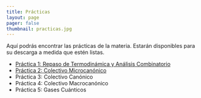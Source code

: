 ```yaml
---
title: Prácticas
layout: page
pager: false
thumbnail: practicas.jpg
---
```


Aquí podrás encontrar las prácticas de la materia.
Estarán disponibles para su descarga a medida que estén listas.

- [Práctica 1: Repaso de Termodinámica y Análisis Combinatorio][practica1]
- [Práctica 2: Colectivo Microcanónico][practica2]
- Práctica 3: Colectivo Canónico
- Práctica 4: Colectivo Macrocanónico
- Práctica 5: Gases Cuánticos


<!--Urls a practicas-->
[practica1]: https://github.com/santisoler/mecanica-estadistica/raw/pdf/practica1.pdf
[practica2]: https://github.com/santisoler/mecanica-estadistica/raw/pdf/practica2.pdf
[practica3]: https://github.com/santisoler/mecanica-estadistica/raw/pdf/practica3.pdf
[practica4]: https://github.com/santisoler/mecanica-estadistica/raw/pdf/practica4.pdf
[practica5]: https://github.com/santisoler/mecanica-estadistica/raw/pdf/practica5.pdf


